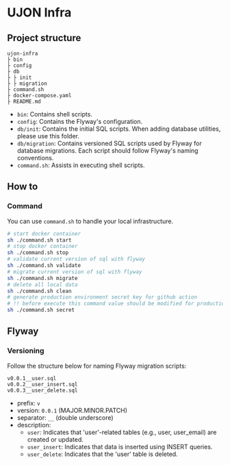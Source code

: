 # UJON Infra

## Project structure

```shell
ujon-infra
├ bin
├ config
├ db
├ ├ init
├ ├ migration
├ command.sh
├ docker-compose.yaml
├ README.md
```

- `bin`: Contains shell scripts.
- `config`: Contains the Flyway's configuration.
- `db/init`: Contains the initial SQL scripts. When adding database utilities, please use this folder.
- `db/migration`:  Contains versioned SQL scripts used by Flyway for database migrations. Each script should follow
  Flyway's naming conventions.
- `command.sh`: Assists in executing shell scripts.

## How to

### Command

You can use `command.sh` to handle your local infrastructure.

```bash
# start docker container
sh ./command.sh start
# stop docker container
sh ./command.sh stop
# validate current version of sql with flyway
sh ./command.sh validate
# migrate current version of sql with flyway
sh ./command.sh migrate
# delete all local data
sh ./command.sh clean
# generate production environment secret key for github action
# !! before execute this command value should be modified for production
sh ./command.sh secret
```

## Flyway

### Versioning

Follow the structure below for naming Flyway migration scripts:

```shell
v0.0.1__user.sql
v0.0.2__user_insert.sql
v0.0.3__user_delete.sql
```

- prefix: `v`
- version: `0.0.1` (MAJOR.MINOR.PATCH)
- separator: `__` (double underscore)
- description:
    - `user`: Indicates that 'user'-related tables (e.g., user, user_email) are created or updated.
    - `user_insert`: Indicates that data is inserted using INSERT queries.
    - `user_delete`: Indicates that the 'user' table is deleted. 

